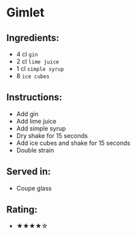 # Gimlet

## Ingredients:
- 4 cl `gin`
- 2 cl `lime juice`
- 1 cl `simple syrup`
- 8 `ice cubes`

## Instructions:
- Add gin
- Add lime juice
- Add simple syrup
- Dry shake for 15 seconds
- Add ice cubes and shake for 15 seconds
- Double strain

## Served in:
- Coupe glass

## Rating:
- ★★★★☆